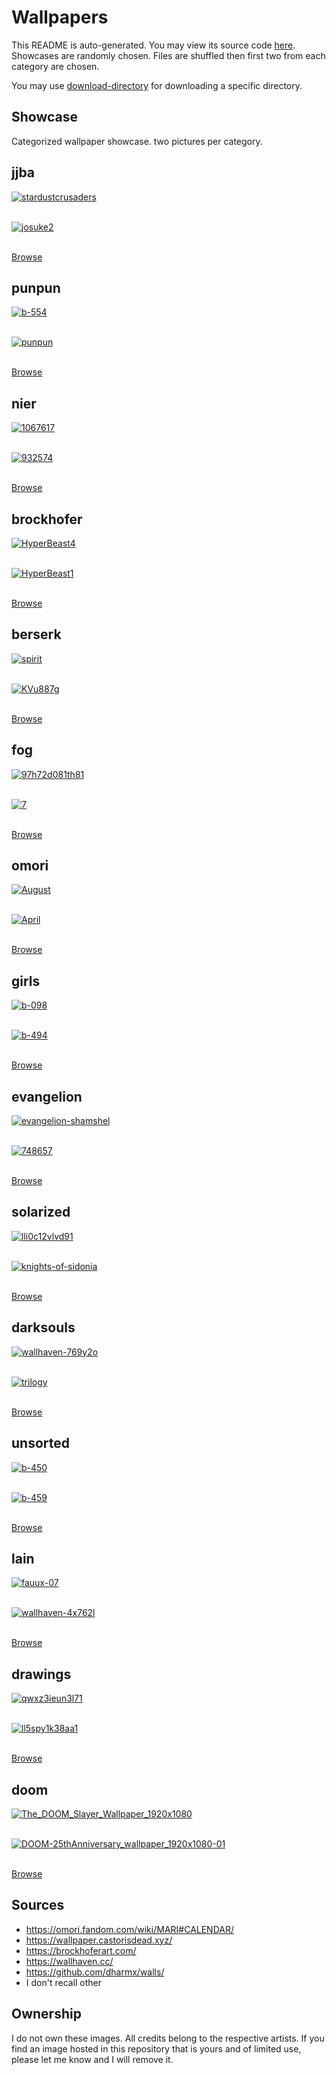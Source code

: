 # Wallpapers

This README is auto-generated. You may view its source code [here](docgen.py).
Showcases are randomly chosen. Files are shuffled then first two
from each category are chosen.

You may use [download-directory](https://download-directory.github.io) for downloading a specific directory.

## Showcase

Categorized wallpaper showcase. two pictures per category.

## jjba

<a href="../jjba/stardustcrusaders.png"><img alt="stardustcrusaders" src="../jjba/stardustcrusaders.png"></a><br/><br/>

<a href="../jjba/josuke2.jpg"><img alt="josuke2" src="../jjba/josuke2.jpg"></a><br/><br/>

[Browse](../jjba/README.md)

## punpun

<a href="../punpun/b-554.jpg"><img alt="b-554" src="../punpun/b-554.jpg"></a><br/><br/>

<a href="../punpun/punpun.jpg"><img alt="punpun" src="../punpun/punpun.jpg"></a><br/><br/>

[Browse](../punpun/README.md)

## nier

<a href="../nier/1067617.jpg"><img alt="1067617" src="../nier/1067617.jpg"></a><br/><br/>

<a href="../nier/932574.jpg"><img alt="932574" src="../nier/932574.jpg"></a><br/><br/>

[Browse](../nier/README.md)

## brockhofer

<a href="../brockhofer/HyperBeast4.jpg"><img alt="HyperBeast4" src="../brockhofer/HyperBeast4.jpg"></a><br/><br/>

<a href="../brockhofer/HyperBeast1.jpg"><img alt="HyperBeast1" src="../brockhofer/HyperBeast1.jpg"></a><br/><br/>

[Browse](../brockhofer/README.md)

## berserk

<a href="../berserk/spirit.jpg"><img alt="spirit" src="../berserk/spirit.jpg"></a><br/><br/>

<a href="../berserk/KVu887g.jpeg"><img alt="KVu887g" src="../berserk/KVu887g.jpeg"></a><br/><br/>

[Browse](../berserk/README.md)

## fog

<a href="../fog/97h72d081th81.jpg"><img alt="97h72d081th81" src="../fog/97h72d081th81.jpg"></a><br/><br/>

<a href="../fog/7.jpg"><img alt="7" src="../fog/7.jpg"></a><br/><br/>

[Browse](../fog/README.md)

## omori

<a href="../omori/August.png"><img alt="August" src="../omori/August.png"></a><br/><br/>

<a href="../omori/April.png"><img alt="April" src="../omori/April.png"></a><br/><br/>

[Browse](../omori/README.md)

## girls

<a href="../girls/b-098.jpg"><img alt="b-098" src="../girls/b-098.jpg"></a><br/><br/>

<a href="../girls/b-494.jpg"><img alt="b-494" src="../girls/b-494.jpg"></a><br/><br/>

[Browse](../girls/README.md)

## evangelion

<a href="../evangelion/evangelion-shamshel.jpg"><img alt="evangelion-shamshel" src="../evangelion/evangelion-shamshel.jpg"></a><br/><br/>

<a href="../evangelion/748657.jpg"><img alt="748657" src="../evangelion/748657.jpg"></a><br/><br/>

[Browse](../evangelion/README.md)

## solarized

<a href="../solarized/lli0c12vlvd91.png"><img alt="lli0c12vlvd91" src="../solarized/lli0c12vlvd91.png"></a><br/><br/>

<a href="../solarized/knights-of-sidonia.png"><img alt="knights-of-sidonia" src="../solarized/knights-of-sidonia.png"></a><br/><br/>

[Browse](../solarized/README.md)

## darksouls

<a href="../darksouls/wallhaven-769y2o.png"><img alt="wallhaven-769y2o" src="../darksouls/wallhaven-769y2o.png"></a><br/><br/>

<a href="../darksouls/trilogy.jpg"><img alt="trilogy" src="../darksouls/trilogy.jpg"></a><br/><br/>

[Browse](../darksouls/README.md)

## unsorted

<a href="../unsorted/b-450.jpg"><img alt="b-450" src="../unsorted/b-450.jpg"></a><br/><br/>

<a href="../unsorted/b-459.jpg"><img alt="b-459" src="../unsorted/b-459.jpg"></a><br/><br/>

[Browse](../unsorted/README.md)

## lain

<a href="../lain/fauux-07.png"><img alt="fauux-07" src="../lain/fauux-07.png"></a><br/><br/>

<a href="../lain/wallhaven-4x762l.jpg"><img alt="wallhaven-4x762l" src="../lain/wallhaven-4x762l.jpg"></a><br/><br/>

[Browse](../lain/README.md)

## drawings

<a href="../drawings/qwxz3ieun3l71.png"><img alt="qwxz3ieun3l71" src="../drawings/qwxz3ieun3l71.png"></a><br/><br/>

<a href="../drawings/ll5spy1k38aa1.webp"><img alt="ll5spy1k38aa1" src="../drawings/ll5spy1k38aa1.webp"></a><br/><br/>

[Browse](../drawings/README.md)

## doom

<a href="../doom/The_DOOM_Slayer_Wallpaper_1920x1080.jpg"><img alt="The_DOOM_Slayer_Wallpaper_1920x1080" src="../doom/The_DOOM_Slayer_Wallpaper_1920x1080.jpg"></a><br/><br/>

<a href="../doom/DOOM-25thAnniversary_wallpaper_1920x1080-01.jpg"><img alt="DOOM-25thAnniversary_wallpaper_1920x1080-01" src="../doom/DOOM-25thAnniversary_wallpaper_1920x1080-01.jpg"></a><br/><br/>

[Browse](../doom/README.md)

## Sources

- <https://omori.fandom.com/wiki/MARI#CALENDAR/>
- <https://wallpaper.castorisdead.xyz/>
- <https://brockhoferart.com/>
- <https://wallhaven.cc/>
- <https://github.com/dharmx/walls/>
- I don't recall other

## Ownership

I do not own these images. All credits belong to the respective artists.
If you find an image hosted in this repository that is yours and of limited
use, please let me know and I will remove it.
